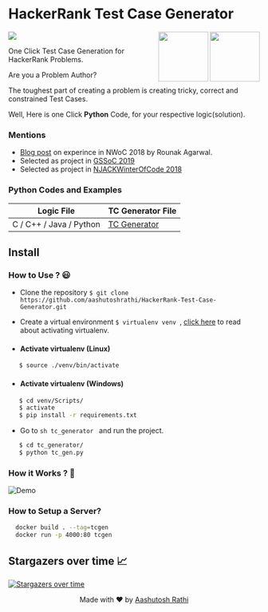 # HackerRank Test Case Generator

[<img src="https://image.flaticon.com/icons/svg/180/180867.svg" align="right" width="100">](#)
[<img src="https://brandfolder.com/hackerrank/logo/hackerrank-primary-logo.png" align="right" width="100">](https://www.hackerrank.com/)

[![](https://img.shields.io/travis/aashutoshrathi/HackerRank-Test-Case-Generator/master.svg?style=for-the-badge)](https://travis-ci.org/aashutoshrathi/HackerRank-Test-Case-Generator)

One Click Test Case Generation for HackerRank Problems.

Are you a Problem Author?

The toughest part of creating a problem is creating tricky, correct and constrained Test Cases.

Well, Here is one Click **Python** Code, for your respective logic(solution).

### Mentions

- [Blog post](https://medium.com/@agarwalrounak/my-nwoc-njack-winter-of-code-2018-experience-badf30b9c02d) on experince in NWoC 2018 by Rounak Agarwal.
- Selected as project in [GSSoC 2019](https://www.gssoc.tech/projects.html)
- Selected as project in [NJACKWinterOfCode 2018]([https://github.com/NJACKWinterOfCode/HackerRank-Test-Case-Generator](https://njackwinterofcode.github.io/))

### Python Codes and Examples

Logic File | TC Generator File |
------------------ | ------------- |
C / C++ / Java / Python | [TC Generator](/tc_generator/tc_gen.py) |

## Install

### How to Use ? 😃

* Clone the repository `$ git clone https://github.com/aashutoshrathi/HackerRank-Test-Case-Generator.git `

* Create a virtual environment `$ virtualenv venv `, 
[click here](https://stackoverflow.com/questions/14604699/how-to-activate-virtualenv) to read about activating virtualenv.

* #### Activate virtualenv (Linux)
```sh
   $ source ./venv/bin/activate
```
* #### Activate virtualenv (Windows)
```sh
   $ cd venv/Scripts/
   $ activate
   $ pip install -r requirements.txt
```   
* Go to ```sh tc_generator ``` and run the project.
```sh
   $ cd tc_generator/
   $ python tc_gen.py
```
### How it Works ? 🤔

![Demo](demo2.gif)

### How to Setup a Server?

```sh
  docker build . --tag=tcgen
  docker run -p 4000:80 tcgen
```   

## Stargazers over time 📈

[![Stargazers over time](https://starcharts.herokuapp.com/aashutoshrathi/HackerRank-Test-Case-Generator.svg)](https://starcharts.herokuapp.com/aashutoshrathi/HackerRank-Test-Case-Generator)


<p align="center"> Made with ❤ by <a href="https://github.com/aashutoshrathi">Aashutosh Rathi</a></p>
